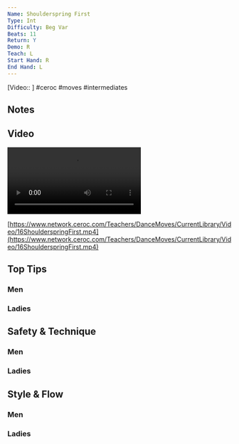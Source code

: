 ```yaml
---
Name: Shoulderspring First
Type: Int
Difficulty: Beg Var
Beats: 11
Return: Y
Demo: R
Teach: L
Start Hand: R
End Hand: L
---
```


[Video:: ]
#ceroc #moves #intermediates
## Notes

## Video
<video controls>
    <source src="https://www.network.ceroc.com/Teachers/DanceMoves/CurrentLibrary/Video/16ShoulderspringFirst.mp4" type="video/mp4">
</video>

[https://www.network.ceroc.com/Teachers/DanceMoves/CurrentLibrary/Video/16ShoulderspringFirst.mp4](https://www.network.ceroc.com/Teachers/DanceMoves/CurrentLibrary/Video/16ShoulderspringFirst.mp4)

## Top Tips
### Men

### Ladies

## Safety & Technique
### Men

### Ladies

## Style & Flow
### Men

### Ladies



